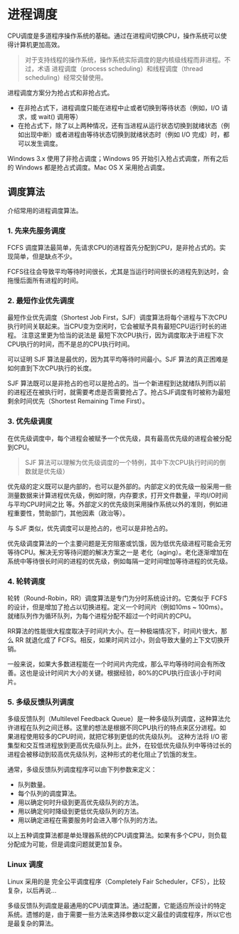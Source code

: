 # 进程调度
CPU调度是多道程序操作系统的基础。通过在进程间切换CPU，操作系统可以使得计算机更加高效。

> 对于支持线程的操作系统，操作系统实际调度的是内核级线程而非进程。不过，术语 进程调度（process scheduling）和线程调度（thread scheduling）经常交替使用。

进程调度方案分为抢占式和非抢占式。
* 在非抢占式下，进程调度只能在进程中止或者切换到等待状态（例如，I/O 请求，或 wait() 调用等）
* 在抢占式下，除了以上两种情况，还有当进程从运行状态切换到就绪状态（例如出现中断）或者进程由等待状态切换到就绪状态时（例如 I/O 完成）时，都可以发生调度。

Windows 3.x 使用了非抢占调度；Windows 95 开始引入抢占式调度，所有之后的 Windows 都是抢占式调度。Mac OS X 采用抢占调度。

## 调度算法
介绍常用的进程调度算法。

### 1. 先来先服务调度
FCFS 调度算法最简单，先请求CPU的进程首先分配到CPU，是非抢占式的。实现简单，但是缺点不少。

FCFS往往会导致平均等待时间很长，尤其是当运行时间很长的进程先到达时，会拖慢后面所有进程的时间。

### 2. 最短作业优先调度
最短作业优先调度（Shortest Job First，SJF）调度算法将每个进程与下次CPU执行时间关联起来。当CPU变为空闲时，它会被赋予具有最短CPU运行时长的进程。
注意这里更为恰当的说法是 最短下次CPU执行，因为调度取决于进程下次CPU执行的时间，而不是总的CPU执行时间。

可以证明 SJF 算法是最优的，因为其平均等待时间最小。SJF 算法的真正困难是如何直到下次CPU执行的长度。

SJF 算法既可以是非抢占的也可以是抢占的。当一个新进程到达就绪队列而以前的进程还在被执行时，就需要考虑是否需要抢占了。抢占SJF调度有时被称为最短剩余时间优先（Shortest Remaining Time First）。

### 3. 优先级调度
在优先级调度中，每个进程会被赋予一个优先级，具有最高优先级的进程会被分配到CPU。
> SJF 算法可以理解为优先级调度的一个特例，其中下次CPU执行时间的倒数就是优先级）

优先级的定义既可以是内部的，也可以是外部的。内部定义的优先级一般采用一些测量数据来计算进程优先级，例如时限，内存要求，打开文件数量，平均I/O时间与平均CPU时间之比 等。外部定义的优先级则采用操作系统以外的准则，例如进程重要性，赞助部门，其他因素（政治等）。

与 SJF 类似，优先调度可以是抢占的，也可以是非抢占的。

优先级调度算法的一个主要问题是无穷阻塞或饥饿，因为低优先级进程可能会无穷等待CPU。解决无穷等待问题的解决方案之一是 老化（aging）。老化逐渐增加在系统中等待很长时间的进程的优先级，例如每隔一定时间增加等待进程的优先级。

### 4. 轮转调度
轮转（Round-Robin，RR）调度算法是专门为分时系统设计的。它类似于 FCFS 的设计，但是增加了抢占以切换进程。定义一个时间片（例如10ms ~ 100ms）。就绪队列作为循环队列，为每个进程分配不超过一个时间片的CPU。

RR算法的性能很大程度取决于时间片大小。在一种极端情况下，时间片很大，那么 RR 就退化成了 FCFS。相反，如果时间片过小，则会导致大量的上下文切换开销。

一般来说，如果大多数进程能在一个时间片内完成，那么平均等待时间会有所改善。这也是设计时间片大小的关键。根据经验，80%的CPU执行应该小于时间片。

### 5. 多级反馈队列调度
多级反馈队列（Multilevel Feedback Queue）是一种多级队列调度，这种算法允许进程在队列之间迁移。这里的想法是根据不同CPU执行的特点来区分进程。如果进程使用较多的CPU时间，就把它移到更低的优先级队列。
这种方法将 I/O 密集型和交互性进程放到更高优先级队列上。此外，在较低优先级队列中等待过长的进程会被移动到较高优先级队列，这种形式的老化阻止了饥饿的发生。

通常，多级反馈队列调度程序可以由下列参数来定义：
* 队列数量。
* 每个队列的调度算法。
* 用以确定何时升级到更高优先级队列的方法。
* 用以确定何时降级到更低优先级队列的方法。
* 用以确定进程在需要服务时会进入哪个队列的方法。

以上五种调度算法都是单处理器系统的CPU调度算法。如果有多个CPU，则负载分配成为可能，但是调度问题就更加复杂。

### Linux 调度
Linux 采用的是 完全公平调度程序（Completely Fair Scheduler，CFS），比较复杂，以后再说...

多级反馈队列调度是最通用的CPU调度算法。通过配置，它能适应所设计的特定系统。遗憾的是，由于需要一些方法来选择参数以定义最佳的调度程序，所以它也是最复杂的算法。